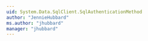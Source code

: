 ```yaml
---
uid: System.Data.SqlClient.SqlAuthenticationMethod
author: "JennieHubbard"
ms.author: "jhubbard"
manager: "jhubbard"
---
```

